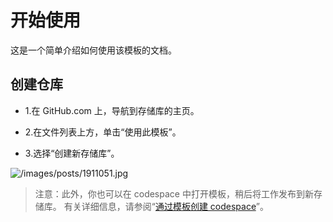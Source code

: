 # 开始使用

这是一个简单介绍如何使用该模板的文档。

## 创建仓库

 - 1.在 GitHub.com 上，导航到存储库的主页。

 - 2.在文件列表上方，单击“使用此模板”。

 - 3.选择“创建新存储库”。

![/images/posts/1911051.jpg](https://docs.github.com/assets/cb-77734/mw-1440/images/help/repository/use-this-template-button.webp)


>注意：此外，你也可以在 codespace 中打开模板，稍后将工作发布到新存储库。 有关详细信息，请参阅“[通过模板创建 codespace](https://docs.github.com/zh/codespaces/developing-in-codespaces/creating-a-codespace-from-a-template)”。

